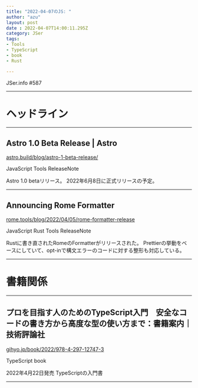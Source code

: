 ```yaml
---
title: "2022-04-07のJS: "
author: "azu"
layout: post
date : 2022-04-07T14:00:11.295Z
category: JSer
tags:
- Tools
- TypeScript
- book
- Rust

---
```


JSer.info #587

----

<h1 class="site-genre">ヘッドライン</h1>

----

## Astro 1.0 Beta Release | Astro
[astro.build/blog/astro-1-beta-release/](https://astro.build/blog/astro-1-beta-release/ "Astro 1.0 Beta Release | Astro")
<p class="jser-tags jser-tag-icon"><span class="jser-tag">JavaScript</span> <span class="jser-tag">Tools</span> <span class="jser-tag">ReleaseNote</span></p>

Astro 1.0 betaリリース。
2022年6月8日に正式リリースの予定。


----

## Announcing Rome Formatter
[rome.tools/blog/2022/04/05/rome-formatter-release](https://rome.tools/blog/2022/04/05/rome-formatter-release "Announcing Rome Formatter")
<p class="jser-tags jser-tag-icon"><span class="jser-tag">JavaScript</span> <span class="jser-tag">Rust</span> <span class="jser-tag">Tools</span> <span class="jser-tag">ReleaseNote</span></p>

Rustに書き直されたRomeのFormatterがリリースされた。
Prettierの挙動をベースにしていて、opt-inで構文エラーのコードに対する整形も対応している。


----
<h1 class="site-genre">書籍関係</h1>

----

## プロを目指す人のためのTypeScript入門　安全なコードの書き方から高度な型の使い方まで：書籍案内｜技術評論社
[gihyo.jp/book/2022/978-4-297-12747-3](https://gihyo.jp/book/2022/978-4-297-12747-3 "プロを目指す人のためのTypeScript入門　安全なコードの書き方から高度な型の使い方まで：書籍案内｜技術評論社")
<p class="jser-tags jser-tag-icon"><span class="jser-tag">TypeScript</span> <span class="jser-tag">book</span></p>

2022年4月22日発売
TypeScriptの入門書


----
